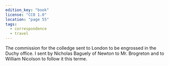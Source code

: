 ```yaml
---
edition_key: "book"
license: "CC0 1.0"
location: "page 55"
tags:
  - correspondence
  - travel
---
```

The commission for the colledge
sent to London to be engrossed in the Duchy office. I sent by
Nicholas Baguely of Newton to Mr. Brogreton and to William
Nicolson to follow it this terme.

